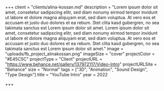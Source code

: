 +++
client = "clients/alina-kossan.md"
description = "Lorem ipsum dolor sit amet, consetetur sadipscing elitr, sed diam nonumy eirmod tempor invidunt ut labore et dolore magna aliquyam erat, sed diam voluptua. At vero eos et accusam et justo duo dolores et ea rebum. Stet clita kasd gubergren, no sea takimata sanctus est Lorem ipsum dolor sit amet. Lorem ipsum dolor sit amet, consetetur sadipscing elitr, sed diam nonumy eirmod tempor invidunt ut labore et dolore magna aliquyam erat, sed diam voluptua. At vero eos et accusam et justo duo dolores et ea rebum. Stet clita kasd gubergren, no sea takimata sanctus est Lorem ipsum dolor sit amet."
image = "uploads/fb_project_alinakossan.png"
imageSize = "cover"
projectColor = "#E45C5C"
projectType = "Client"
projectURL = "https://www.behance.net/gallery/137972117/Video-Intro"
projectURLSite = "Behance"
size = "Normal"
tags = ["3D", "Animation", "Sound Design", "Type Design"]
title = "YouTube Intro"
year = 2022

+++
